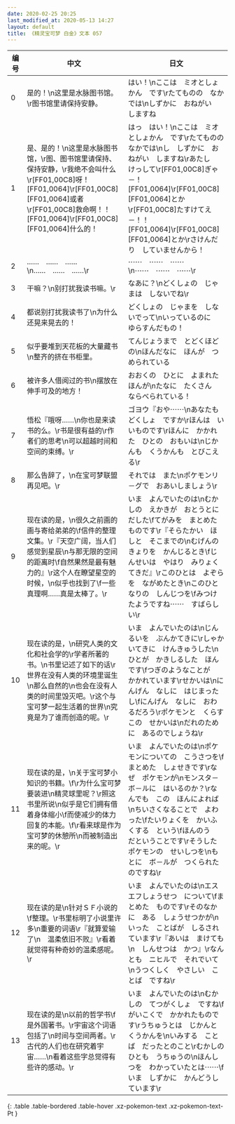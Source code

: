 ```yaml
---
date: 2020-02-25 20:25
last_modified_at: 2020-05-13 14:27
layout: default
title: 《精灵宝可梦 白金》文本 057
---
```

| 编号 | 中文 | 日文 |
| ---- | ---- | ---- |
| 0 | 是的！\n这里是水脉图书馆。\r图书馆里请保持安静。 | はい！\nここは　ミオとしょかん　です\rたてものの　なかでは\nしずかに　おねがい　しますね |
| 1 | 是、是的！\n这里是水脉图书馆，\r图、图书馆里请保持、保持安静，\r我绝不会叫什么\r[FF01,00C8]呀！[FF01,0064]\r[FF01,00C8][FF01,0064]或者\r[FF01,00C8]救命啊！！[FF01,0064]\r[FF01,00C8][FF01,0064]什么的！ | はっ　はい！\nここは　ミオとしょかん　です\rたてものの　なかでは\nし　しずかに　おねがい　しますね\rあたし　けっして\r[FF01,00C8]ぎゃ－！[FF01,0064]\r[FF01,00C8][FF01,0064]とか\r[FF01,00C8]たすけてえ－！！[FF01,0064]\r[FF01,00C8][FF01,0064]とか\rさけんだり　していませんから！ |
| 2 | ……　……　……\n……　……　……\r | ⋯⋯　⋯⋯　⋯⋯\n⋯⋯　⋯⋯　⋯⋯\r |
| 3 | 干嘛？\n别打扰我读书嘛。\r | なあに？\nどくしょの　じゃまは　しないでね\r |
| 4 | 都说别打扰我读书了\n为什么还晃来晃去的！ | どくしょの　じゃまを　しないでって\nいっているのに　ゆらすんだもの！ |
| 5 | 似乎要堆到天花板的大量藏书\n整齐的挤在书柜里。 | てんじょうまで　とどくほどの\nほんだなに　ほんが　つめられている |
| 6 | 被许多人借阅过的书\n摆放在伸手可及的地方！ | おおくの　ひとに　よまれた　ほんが\nたなに　たくさん　ならべられている！ |
| 7 | 悟松『哦呀……\n你也是来读书的么。\r书是很有益的\r作者们的思考\n可以超越时间和空间的束缚。\r | ゴヨウ『おや⋯⋯\nあなたも　どくしょ　ですか\rほんは　いいものです\rほんに　かかれた　ひとの　おもいは\nじかんも　くうかんも　とびこえる\r |
| 8 | 那么告辞了，\n在宝可梦联盟再见吧。\r | それでは　また\nポケモンリ－グで　おあいしましょう\r |
| 9 | 现在读的是，\n很久之前画的画与寄给弟弟的\f信件的整理文集。\r『天空广阔，当人们感觉到星辰\n与那无限的空间的距离时\f自然果然是最有魅力的』\r这个人在瞭望星空的时候，\n似乎也找到了\f一些真理啊……真是太棒了。\r | いま　よんでいたのは\nむかしの　えかきが　おとうとにだした\fてがみを　まとめたものです\r『そらたかい　ほしと　そこまでの\nむげんの　きょりを　かんじるとき\fじんせいは　やはり　みりょくてきだ』\rこのひとは　よぞらを　ながめたとき\nこのひとなりの　しんじつを\fみつけたようですね⋯⋯　すばらしい\r |
| 10 | 现在读的是，\n研究人类的文化和社会学的\r学者所著的书。\n书里记述了如下的话\r世界在没有人类的环境里诞生\n那么自然的\n也会在没有人类的时间里毁灭吧。\r这个与宝可梦一起生活着的世界\n究竟是为了谁而创造的呢。\r | いま　よんでいたのは\nじんるいを　ぶんかてきに\rしゃかいてきに　けんきゅうした\nひとが　かきしるした　ほんです\fつぎのようなことが　かかれています\rせかいは\nにんげん　なしに　はじまったし\fにんげん　なしに　おわるだろう\rポケモンと　くらす　この　せかいは\nだれのために　あるのでしょうね\r |
| 11 | 现在读的是，\n关于宝可梦小知识的书籍。\f\r为什么宝可梦要装进\n精灵球里呢？\r照这书里所说\n似乎是它们拥有借着身体缩小\f而使减少的体力回复的本能。\f\r看来球是作为宝可梦的休憩所\n而被制造出来的呢。\r | いま　よんでいたのは\nポケモンについての　こうさつを\fまとめた　しょせきです\rなぜ　ポケモンが\nモンスタ－ボ－ルに　はいるのか？\rなんでも　この　ほんによれば\nちいさくなることで　よわった\fたいりょくを　かいふくする　という\fほんのう　だということです\rそうした　ポケモンの　せいしつを\nもとに　ボ－ルが　つくられたのですね\r |
| 12 | 现在读的是\n针对ＳＦ小说的\f整理。\r书里标明了小说里许多\n重要的词语\r『就算爱输了\n　温柔依旧不败』\r看着就觉得有种奇妙的温柔感呢。\r | いま　よんでいたのは\nエスエフしょうせつ　について\fまとめた　ものです\rそのなかに　ある　しょうせつかが\nいった　ことばが　しるされています\r『あいは　まけても\n　しんせつは　かつ』\rなんとも　ニヒルで　それでいて\nうつくしく　やさしい　ことば　ですね\r |
| 13 | 现在读的是\n以前的哲学书\f是外国著书。\r宇宙这个词语包括了\n时间与空间两者。\r古代的人们也在研究着宇宙……\n看着这些字总觉得有些许的感动。\r | いま　よんでいたのは\nむかしの　てつがくしょ　ですね\fがいこくで　かかれたものです\rうちゅうとは　じかんと　くうかんを\nいみする　ことば　だったとのこと\rむかしの　ひとも　うちゅうの\nほんしつを　わかっていたとは⋯⋯\fいま　しずかに　かんどうしています\r |
{: .table .table-bordered .table-hover .xz-pokemon-text .xz-pokemon-text-Pt }